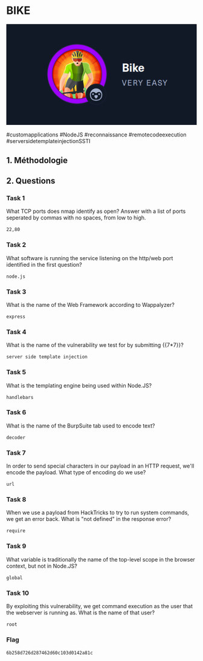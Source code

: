 
# BIKE

![alt text](image.png)

#customapplications #NodeJS #reconnaissance #remotecodeexecution #serversidetemplateinjectionSSTI

## 1. Méthodologie

## 2. Questions

### Task 1

What TCP ports does nmap identify as open? Answer with a list of ports seperated by commas with no spaces, from low to high.

```
22,80
```

### Task 2

What software is running the service listening on the http/web port identified in the first question?

```
node.js
```

### Task 3

What is the name of the Web Framework according to Wappalyzer?

```
express
```

### Task 4

What is the name of the vulnerability we test for by submitting {{7*7}}?

```
server side template injection
```

### Task 5

What is the templating engine being used within Node.JS?

```
handlebars
```

### Task 6

What is the name of the BurpSuite tab used to encode text?

```
decoder
```

### Task 7

In order to send special characters in our payload in an HTTP request, we'll encode the payload. What type of encoding do we use?

```
url
```

### Task 8

When we use a payload from HackTricks to try to run system commands, we get an error back. What is "not defined" in the response error?

```
require
```

### Task 9

What variable is traditionally the name of the top-level scope in the browser context, but not in Node.JS?

```
global
```

### Task 10

By exploiting this vulnerability, we get command execution as the user that the webserver is running as. What is the name of that user?

```
root
```

### Flag

```
6b258d726d287462d60c103d0142a81c
```
